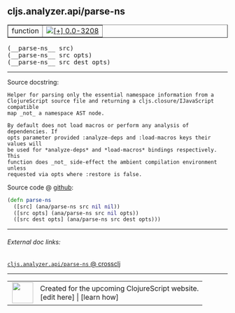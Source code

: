 ## cljs.analyzer.api/parse-ns



 <table border="1">
<tr>
<td>function</td>
<td><a href="https://github.com/cljsinfo/cljs-api-docs/tree/0.0-3208"><img valign="middle" alt="[+] 0.0-3208" title="Added in 0.0-3208" src="https://img.shields.io/badge/+-0.0--3208-lightgrey.svg"></a> </td>
</tr>
</table>


 <samp>
(__parse-ns__ src)<br>
</samp>
 <samp>
(__parse-ns__ src opts)<br>
</samp>
 <samp>
(__parse-ns__ src dest opts)<br>
</samp>

---





Source docstring:

```
Helper for parsing only the essential namespace information from a
ClojureScript source file and returning a cljs.closure/IJavaScript compatible
map _not_ a namespace AST node.

By default does not load macros or perform any analysis of dependencies. If
opts parameter provided :analyze-deps and :load-macros keys their values will
be used for *analyze-deps* and *load-macros* bindings respectively. This
function does _not_ side-effect the ambient compilation environment unless
requested via opts where :restore is false.
```


Source code @ [github](https://github.com/clojure/clojurescript/blob/r3308/src/main/clojure/cljs/analyzer/api.clj#L47-L59):

```clj
(defn parse-ns
  ([src] (ana/parse-ns src nil nil))
  ([src opts] (ana/parse-ns src nil opts))
  ([src dest opts] (ana/parse-ns src dest opts)))
```

<!--
Repo - tag - source tree - lines:

 <pre>
clojurescript @ r3308
└── src
    └── main
        └── clojure
            └── cljs
                └── analyzer
                    └── <ins>[api.clj:47-59](https://github.com/clojure/clojurescript/blob/r3308/src/main/clojure/cljs/analyzer/api.clj#L47-L59)</ins>
</pre>

-->

---



###### External doc links:

[`cljs.analyzer.api/parse-ns` @ crossclj](http://crossclj.info/fun/cljs.analyzer.api/parse-ns.html)<br>

---

 <table>
<tr><td>
<img valign="middle" align="right" width="48px" src="http://i.imgur.com/Hi20huC.png">
</td><td>
Created for the upcoming ClojureScript website.<br>
[edit here] | [learn how]
</td></tr></table>

[edit here]:https://github.com/cljsinfo/cljs-api-docs/blob/master/cljsdoc/cljs.analyzer.api/parse-ns.cljsdoc
[learn how]:https://github.com/cljsinfo/cljs-api-docs/wiki/cljsdoc-files

<!--

This information was too distracting to show to readers, but I'll leave it
commented here since it is helpful to:

- pretty-print the data used to generate this document
- and show how to retrieve that data



The API data for this symbol:

```clj
{:ns "cljs.analyzer.api",
 :name "parse-ns",
 :signature ["[src]" "[src opts]" "[src dest opts]"],
 :history [["+" "0.0-3208"]],
 :type "function",
 :full-name-encode "cljs.analyzer.api/parse-ns",
 :source {:code "(defn parse-ns\n  ([src] (ana/parse-ns src nil nil))\n  ([src opts] (ana/parse-ns src nil opts))\n  ([src dest opts] (ana/parse-ns src dest opts)))",
          :title "Source code",
          :repo "clojurescript",
          :tag "r3308",
          :filename "src/main/clojure/cljs/analyzer/api.clj",
          :lines [47 59]},
 :full-name "cljs.analyzer.api/parse-ns",
 :docstring "Helper for parsing only the essential namespace information from a\nClojureScript source file and returning a cljs.closure/IJavaScript compatible\nmap _not_ a namespace AST node.\n\nBy default does not load macros or perform any analysis of dependencies. If\nopts parameter provided :analyze-deps and :load-macros keys their values will\nbe used for *analyze-deps* and *load-macros* bindings respectively. This\nfunction does _not_ side-effect the ambient compilation environment unless\nrequested via opts where :restore is false."}

```

Retrieve the API data for this symbol:

```clj
;; from Clojure REPL
(require '[clojure.edn :as edn])
(-> (slurp "https://raw.githubusercontent.com/cljsinfo/cljs-api-docs/catalog/cljs-api.edn")
    (edn/read-string)
    (get-in [:symbols "cljs.analyzer.api/parse-ns"]))
```

-->

